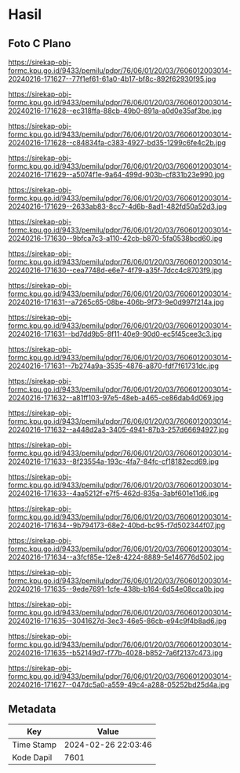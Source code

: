# Hasil

## Foto C Plano

https://sirekap-obj-formc.kpu.go.id/9433/pemilu/pdpr/76/06/01/20/03/7606012003014-20240216-171627--77f1ef61-61a0-4b17-bf8c-892f62930f95.jpg

https://sirekap-obj-formc.kpu.go.id/9433/pemilu/pdpr/76/06/01/20/03/7606012003014-20240216-171628--ec318ffa-88cb-49b0-891a-a0d0e35af3be.jpg

https://sirekap-obj-formc.kpu.go.id/9433/pemilu/pdpr/76/06/01/20/03/7606012003014-20240216-171628--c84834fa-c383-4927-bd35-1299c6fe4c2b.jpg

https://sirekap-obj-formc.kpu.go.id/9433/pemilu/pdpr/76/06/01/20/03/7606012003014-20240216-171629--a5074f1e-9a64-499d-903b-cf831b23e990.jpg

https://sirekap-obj-formc.kpu.go.id/9433/pemilu/pdpr/76/06/01/20/03/7606012003014-20240216-171629--2633ab83-8cc7-4d6b-8ad1-482fd50a52d3.jpg

https://sirekap-obj-formc.kpu.go.id/9433/pemilu/pdpr/76/06/01/20/03/7606012003014-20240216-171630--9bfca7c3-a110-42cb-b870-5fa0538bcd60.jpg

https://sirekap-obj-formc.kpu.go.id/9433/pemilu/pdpr/76/06/01/20/03/7606012003014-20240216-171630--cea7748d-e6e7-4f79-a35f-7dcc4c8703f9.jpg

https://sirekap-obj-formc.kpu.go.id/9433/pemilu/pdpr/76/06/01/20/03/7606012003014-20240216-171631--a7265c65-08be-406b-9f73-9e0d997f214a.jpg

https://sirekap-obj-formc.kpu.go.id/9433/pemilu/pdpr/76/06/01/20/03/7606012003014-20240216-171631--bd7dd9b5-8f11-40e9-90d0-ec5f45cee3c3.jpg

https://sirekap-obj-formc.kpu.go.id/9433/pemilu/pdpr/76/06/01/20/03/7606012003014-20240216-171631--7b274a9a-3535-4876-a870-fdf7f61731dc.jpg

https://sirekap-obj-formc.kpu.go.id/9433/pemilu/pdpr/76/06/01/20/03/7606012003014-20240216-171632--a81ff103-97e5-48eb-a465-ce86dab4d069.jpg

https://sirekap-obj-formc.kpu.go.id/9433/pemilu/pdpr/76/06/01/20/03/7606012003014-20240216-171632--a448d2a3-3405-4941-87b3-257d66694927.jpg

https://sirekap-obj-formc.kpu.go.id/9433/pemilu/pdpr/76/06/01/20/03/7606012003014-20240216-171633--8f23554a-193c-4fa7-84fc-cf18182ecd69.jpg

https://sirekap-obj-formc.kpu.go.id/9433/pemilu/pdpr/76/06/01/20/03/7606012003014-20240216-171633--4aa5212f-e7f5-462d-835a-3abf601e11d6.jpg

https://sirekap-obj-formc.kpu.go.id/9433/pemilu/pdpr/76/06/01/20/03/7606012003014-20240216-171634--9b794173-68e2-40bd-bc95-f7d502344f07.jpg

https://sirekap-obj-formc.kpu.go.id/9433/pemilu/pdpr/76/06/01/20/03/7606012003014-20240216-171634--a3fcf85e-12e8-4224-8889-5e146776d502.jpg

https://sirekap-obj-formc.kpu.go.id/9433/pemilu/pdpr/76/06/01/20/03/7606012003014-20240216-171635--9ede7691-1cfe-438b-b164-6d54e08cca0b.jpg

https://sirekap-obj-formc.kpu.go.id/9433/pemilu/pdpr/76/06/01/20/03/7606012003014-20240216-171635--3041627d-3ec3-46e5-86cb-e94c9f4b8ad6.jpg

https://sirekap-obj-formc.kpu.go.id/9433/pemilu/pdpr/76/06/01/20/03/7606012003014-20240216-171635--b52149d7-f77b-4028-b852-7a6f2137c473.jpg

https://sirekap-obj-formc.kpu.go.id/9433/pemilu/pdpr/76/06/01/20/03/7606012003014-20240216-171627--047dc5a0-a559-49c4-a288-05252bd25d4a.jpg


## Metadata

| Key        | Value               |
| ---------- | ------------------- |
| Time Stamp | 2024-02-26 22:03:46 |
| Kode Dapil | 7601                |



